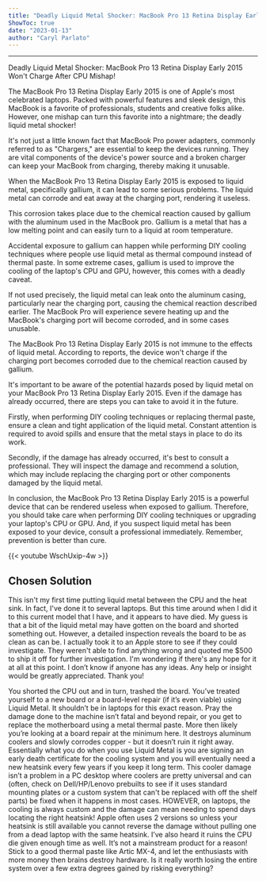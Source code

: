 ```yaml
---
title: "Deadly Liquid Metal Shocker: MacBook Pro 13 Retina Display Early 2015 Won't Charge After CPU Mishap!"
ShowToc: true 
date: "2023-01-13"
author: "Caryl Parlato"
---
```

*****
Deadly Liquid Metal Shocker: MacBook Pro 13 Retina Display Early 2015 Won't Charge After CPU Mishap!

The MacBook Pro 13 Retina Display Early 2015 is one of Apple's most celebrated laptops. Packed with powerful features and sleek design, this MacBook is a favorite of professionals, students and creative folks alike. However, one mishap can turn this favorite into a nightmare; the deadly liquid metal shocker!

It's not just a little known fact that MacBook Pro power adapters, commonly referred to as "Chargers," are essential to keep the devices running. They are vital components of the device's power source and a broken charger can keep your MacBook from charging, thereby making it unusable.

When the MacBook Pro 13 Retina Display Early 2015 is exposed to liquid metal, specifically gallium, it can lead to some serious problems. The liquid metal can corrode and eat away at the charging port, rendering it useless.

This corrosion takes place due to the chemical reaction caused by gallium with the aluminum used in the MacBook pro. Gallium is a metal that has a low melting point and can easily turn to a liquid at room temperature.

Accidental exposure to gallium can happen while performing DIY cooling techniques where people use liquid metal as thermal compound instead of thermal paste. In some extreme cases, gallium is used to improve the cooling of the laptop's CPU and GPU, however, this comes with a deadly caveat.

If not used precisely, the liquid metal can leak onto the aluminum casing, particularly near the charging port, causing the chemical reaction described earlier. The MacBook Pro will experience severe heating up and the MacBook's charging port will become corroded, and in some cases unusable.

The MacBook Pro 13 Retina Display Early 2015 is not immune to the effects of liquid metal. According to reports, the device won't charge if the charging port becomes corroded due to the chemical reaction caused by gallium.

It's important to be aware of the potential hazards posed by liquid metal on your MacBook Pro 13 Retina Display Early 2015. Even if the damage has already occurred, there are steps you can take to avoid it in the future.

Firstly, when performing DIY cooling techniques or replacing thermal paste, ensure a clean and tight application of the liquid metal. Constant attention is required to avoid spills and ensure that the metal stays in place to do its work.

Secondly, if the damage has already occurred, it's best to consult a professional. They will inspect the damage and recommend a solution, which may include replacing the charging port or other components damaged by the liquid metal.

In conclusion, the MacBook Pro 13 Retina Display Early 2015 is a powerful device that can be rendered useless when exposed to gallium. Therefore, you should take care when performing DIY cooling techniques or upgrading your laptop's CPU or GPU. And, if you suspect liquid metal has been exposed to your device, consult a professional immediately. Remember, prevention is better than cure.

{{< youtube WschUxip-4w >}} 



## Chosen Solution
 This isn't my first time putting liquid metal between the CPU and the heat sink. In fact, I've done it to several laptops. But this time around when I did it to this current model that I have, and it appears to have died. My guess is that a bit of the liquid metal may have gotten on the board and shorted something out. However, a detailed inspection reveals the board to be as clean as can be. I actually took it to an Apple store to see if they could investigate. They weren't able to find anything wrong and quoted me $500 to ship it off for further investigation. I'm wondering if there's any hope for it at all at this point. I don’t know if anyone has any ideas. Any help or insight would be greatly appreciated. Thank you!

 You shorted the CPU out and in turn, trashed the board. You’ve treated yourself to a new board or a board-level repair (if it’s even viable) using Liquid Metal. It shouldn’t be in laptops for this exact reason. Pray the damage done to the machine isn’t fatal and beyond repair, or you get to replace the motherboard using a metal thermal paste. More then likely you’re looking at a board repair at the minimum here.
It destroys aluminum coolers and slowly corrodes copper - but it doesn’t ruin it right away. Essentially what you do when you use Liquid Metal is you are signing an early death certificate for the cooling system and you will eventually need a new heatsink every few years if you keep it long term.
This cooler damage isn’t a problem in a PC desktop where coolers are pretty universal and can (often, check on Dell/HP/Lenovo prebuilts to see if it uses standard mounting plates or a custom system that can't be replaced with off the shelf parts) be fixed when it happens in most cases.
HOWEVER, on laptops, the cooling is always custom and the damage can mean needing to spend days locating the right heatsink! Apple often uses 2 versions so unless your heatsink is still available you cannot reverse the damage without pulling one from a dead laptop with the same heatsink. I’ve also heard it ruins the CPU die given enough time as well.
It’s not a mainstream product for a reason! Stick to a good thermal paste like Artic MX-4, and let the enthusiasts with more money then brains destroy hardware. Is it really worth losing the entire system over a few extra degrees gained by risking everything?




